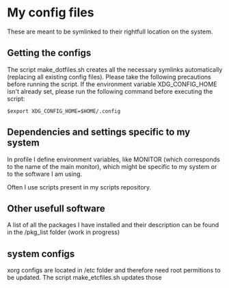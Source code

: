 # My config files 
These are meant to be symlinked to their rightfull location on the system. 

## Getting the configs
The script make\_dotfiles.sh creates all the necessary symlinks automatically (replacing all existing config files). Please take the following precautions before running the script.
If the environment variable XDG\_CONFIG\_HOME isn't already set, please run the following command before executing the script:

	$export XDG_CONFIG_HOME=$HOME/.config

## Dependencies and settings specific to my system
In profile I define environment variables, like MONITOR (which corresponds to the name of the main monitor), which might be specific to my system or to the software I am using.

Often I use scripts present in my scripts repository.

## Other usefull software
A list of all the packages I have installed and their description can be found in the /pkg\_list folder (work in progress)

## system configs
xorg configs are located in /etc folder and therefore need root permitions to be updated. The script make\_etcfiles.sh updates those
